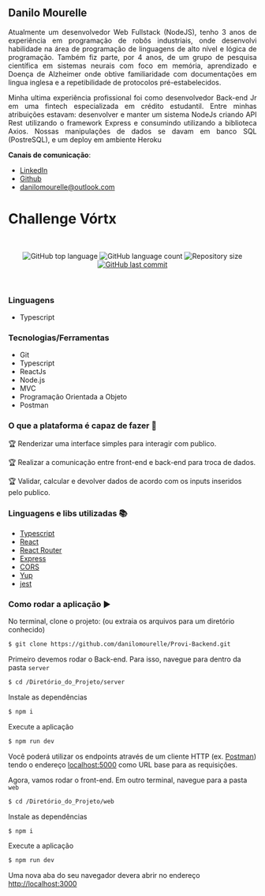 ## Danilo Mourelle
<p align="justify">Atualmente um desenvolvedor Web Fullstack (NodeJS), tenho 3 anos de experiência em programação de robôs industriais, onde desenvolvi habilidade na área de programação de linguagens de alto nível e lógica de programação. Também fiz parte, por 4 anos, de um grupo de pesquisa científica em sistemas neurais com foco em memória, aprendizado e Doença de Alzheimer onde obtive familiaridade com documentações em lingua inglesa e a repetibilidade de protocolos pré-estabelecidos.</p>

<p align="justify">Minha ultima experiência profissional foi como desenvolvedor Back-end Jr em uma fintech especializada em crédito estudantil. Entre minhas atribuições estavam: desenvolver e manter um sistema NodeJs criando API Rest utilizando o framework Express e consumindo utilizando a biblioteca Axios. Nossas manipulações de dados se davam em banco SQL (PostreSQL), e um deploy em ambiente Heroku </p>

**Canais de comunicação**:
- [LinkedIn](https://www.linkedin.com/in/danilomourelle/)
- [Github](https://github.com/danilomourelle)
- <danilomourelle@outlook.com>

# Challenge Vórtx

<br>
<p align="center">
  <img alt="GitHub top language" src="https://img.shields.io/github/languages/top/danilomourelle/Vortx">

  <img alt="GitHub language count" src="https://img.shields.io/github/languages/count/danilomourelle/Vortx">

  <img alt="Repository size" src="https://img.shields.io/github/repo-size/danilomourelle/Vortx">

  <a href="https://github.com/danilomourelle/Vortx/commits/master">
    <img alt="GitHub last commit" src="https://img.shields.io/github/last-commit/danilomourelle/Vortx">
  </a>
</p>
<br>

### Linguagens

* Typescript

### Tecnologias/Ferramentas

* Git
* Typescript
* ReactJs
* Node.js
* MVC
* Programação Orientada a Objeto
* Postman

### O que a plataforma é capaz de fazer :checkered_flag:

:trophy: Renderizar uma interface simples para interagir com publico.

:trophy: Realizar a comunicação entre front-end e back-end para troca de dados.

:trophy: Validar, calcular e devolver dados de acordo com os inputs inseridos pelo publico.

### Linguagens e libs utilizadas :books:

- [Typescript](https://www.typescriptlang.org/docs/home.html)
- [React](https://pt-br.reactjs.org/)
- [React Router](https://reactrouter.com/)
- [Express](https://expressjs.com/)
- [CORS](https://www.npmjs.com/package/cors)
- [Yup](https://github.com/jquense/yup)
- [jest](https://jestjs.io/)


### Como rodar a aplicação :arrow_forward:

No terminal, clone o projeto: (ou extraia os arquivos para um diretório conhecido) 
```bash
$ git clone https://github.com/danilomourelle/Provi-Backend.git
```
Primeiro devemos rodar o Back-end. Para isso, navegue para dentro da pasta `server`
```bash
$ cd /Diretório_do_Projeto/server
```
Instale as dependências
```bash
$ npm i
```
Execute a aplicação
```bash
$ npm run dev
```
Você poderá utilizar os endpoints através de um cliente HTTP (ex. [Postman](https://www.postman.com/product/api-client/)) tendo o endereço [localhost:5000](http:localhost:5000) como URL base para as requisições.

Agora, vamos rodar o front-end. Em outro terminal, navegue para a pasta `web`
```bash
$ cd /Diretório_do_Projeto/web
```
Instale as dependências
```bash
$ npm i
```
Execute a aplicação
```bash
$ npm run dev
```
Uma nova aba do seu navegador devera abrir no endereço [http://localhost:3000](http://localhost:3000)
